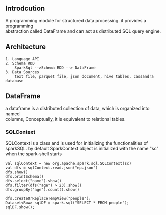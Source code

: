 ## Introdcution
A programming module for structured data processing. it provides a programming  
abstraction called DataFrame and can act as distributed SQL query engine.  


## Architecture  

```
1. Language API
2. Schema RDD
    SparkSql -->Schema RDD --> DataFrame
3. Data Sources
    text file, parquet file, json document, hive tables, cassandra database
```


## DataFrame
a dataframe is a distributed collection of data, which is organized into named  
columns, Conceptually, it is equivalent to relational tables.


### SQLContext
SQLContext is a class and is used for initializing the functionalities of  
sparkSQL. by default  SparkContext object is initialized with the name "sc" 
when the spark-shell starts    


```
val sqlContext = new org.apache.spark.sql.SQLContext(sc)
val dfs = sqlContext.read.json("ep.json")
dfs.show()
dfs.printSchema()
dfs.select("name").show()
dfs.filter(dfs("age") > 23).show()
dfs.groupBy("age").count().show()

dfs.createOrReplaceTempView("people");
Dataset<Row> sqlDF = spark.sql("SELECT * FROM people");
sqlDF.show();
```
